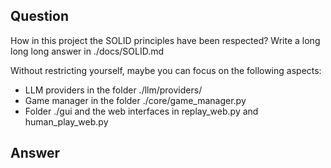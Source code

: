 ## Question


How in this project the SOLID principles have been respected? Write a long long long answer in ./docs/SOLID.md

Without restricting yourself, maybe you can focus on the following aspects:

- LLM providers in the folder ./llm/providers/
- Game manager in the folder ./core/game_manager.py
- Folder ./gui and the web interfaces in replay_web.py and human_play_web.py

## Answer

